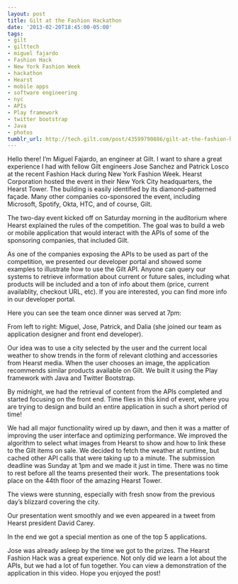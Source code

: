 ```yaml
---
layout: post
title: Gilt at the Fashion Hackathon
date: '2013-02-20T18:45:00-05:00'
tags:
- gilt
- gilttech
- miguel fajardo
- Fashion Hack
- New York Fashion Week
- hackathon
- Hearst
- mobile apps
- software engineering
- nyc
- APIs
- Play framework
- twitter bootstrap
- Java
- photos
tumblr_url: http://tech.gilt.com/post/43599790886/gilt-at-the-fashion-hackathon
---
```

Hello there!
I’m Miguel Fajardo, an engineer at Gilt. I want to share a great experience I had with fellow Gilt engineers Jose Sanchez and Patrick Losco at the recent Fashion Hack during New York Fashion Week.
Hearst Corporation hosted the event in their New York City headquarters, the Hearst Tower. The building is easily identified by its diamond-patterned façade. Many other companies co-sponsored the event, including Microsoft, Spotify, Okta, HTC, and of course, Gilt.



The two-day event kicked off on Saturday morning in the auditorium where Hearst explained the rules of the competition. The goal was to build a web or mobile application that would interact with the APIs of some of the sponsoring companies, that included Gilt. 



As one of the companies exposing the APIs to be used as part of the competition, we presented our developer portal and showed some examples to illustrate how to use the Gilt API. Anyone can query our systems to retrieve information about current or future sales, including what products will be included and a ton of info about them (price, current availablity, checkout URL, etc). If you are interested, you can find more info in our developer portal.



Here you can see the team once dinner was served at 7pm:



From left to right: Miguel, Jose, Patrick, and Dalia (she joined our team as application designer and front end developer).

Our idea was to use a city selected by the user and the current local weather to show trends in the form of relevant clothing and accessories from Hearst media. When the user chooses an image, the application recommends similar products available on Gilt. We built it using the Play framework with Java and Twitter Bootstrap.



By midnight, we had the retrieval of content from the APIs completed and started focusing on the front end. Time flies in this kind of event, where you are trying to design and build an entire application in such a short period of time!




We had all major functionality wired up by dawn, and then it was a matter of improving the user interface and optimizing performance. We improved the algorithm to select what images from Hearst to show and how to link these to the Gilt items on sale. We decided to fetch the weather at runtime, but cached other API calls that were taking up to a minute. The submission deadline was Sunday at 1pm and we made it just in time. There was no time to rest before all the teams presented their work.
The presentations took place on the 44th floor of the amazing Hearst Tower.


The views were stunning, especially with fresh snow from the previous day’s blizzard covering the city.



Our presentation went smoothly and we even appeared in a tweet from Hearst president David Carey.



In the end we got a special mention as one of the top 5 applications.



Jose was already asleep by the time we got to the prizes.
The Hearst Fashion Hack was a great experience. Not only did we learn a lot about the APIs, but we had a lot of fun together. You can view a demonstration of the application in this video.
Hope you enjoyed the post!
